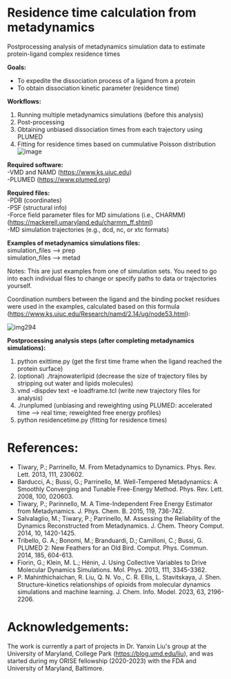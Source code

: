# Residence time calculation from metadynamics
Postprocessing analysis of metadynamics simulation data to estimate protein-ligand complex residence times

**Goals:**
- To expedite the dissociation process of a ligand from a protein <br/>
- To obtain dissociation kinetic parameter (residence time)

**Workflows:** 
1) Running multiple metadynamics simulations (before this analysis)
2) Post-processing
3) Obtaining unbiased dissociation times from each trajectory using PLUMED
4) Fitting for residence times based on cummulative Poisson distribution
![image](https://github.com/user-attachments/assets/6f49dc90-0724-4b89-8af9-bff4d7a4e0c5)


**Required software:** <br/>
-VMD and NAMD (https://www.ks.uiuc.edu) <br/>
-PLUMED (https://www.plumed.org)

**Required files:** <br/>
-PDB (coordinates) <br/>
-PSF (structural info) <br/>
-Force field parameter files for MD simulations (i.e., CHARMM) (https://mackerell.umaryland.edu/charmm_ff.shtml) <br/>
-MD simulation trajectories (e.g., dcd, nc, or xtc formats)

**Examples of metadynamics simulations files:** <br/>
simulation_files --> prep <br/>
simulation_files --> metad

Notes: This are just examples from one of simulation sets. You need to go into each individual files to change or specify paths to data or trajectories yourself.

Coordination numbers between the ligand and the binding pocket residues were used in the examples, calculated based on this formula (https://www.ks.uiuc.edu/Research/namd/2.14/ug/node53.html):

![img294](https://github.com/user-attachments/assets/5b90ef88-613f-493e-911a-bebaf26af288)

**Postprocessing analysis steps (after completing metadynamics simulations):**
1) python exittime.py (get the first time frame when the ligand reached the protein surface)
2) (optional) ./trajnowaterlipid (decrease the size of trajectory files by stripping out water and lipids molecules)
3) vmd -dispdev text -e loadframe.tcl (write new trajectory files for analysis)
4) ./runplumed (unbiasing and reweighting using PLUMED: accelerated time --> real time; reweighted free energy profiles)
5) python residencetime.py (fitting for residence times)

# References:
- Tiwary, P.; Parrinello, M. From Metadynamics to Dynamics. Phys. Rev. Lett. 2013, 111, 230602.
- Barducci, A.; Bussi, G.; Parrinello, M. Well-Tempered Metadynamics: A Smoothly Converging and Tunable Free-Energy Method. Phys. Rev. Lett. 2008, 100, 020603.
- Tiwary, P.; Parinnello, M. A Time-Independent Free Energy Estimator from Metadynamics. J. Phys. Chem. B. 2015, 119, 736-742.
- Salvalaglio, M.; Tiwary, P.; Parrinello, M. Assessing the Reliability of the Dynamics Reconstructed from Metadynamics. J. Chem. Theory Comput. 2014, 10, 1420-1425.
- Tribello, G. A.; Bonomi, M.; Branduardi, D.; Camilloni, C.; Bussi, G. PLUMED 2: New Feathers for an Old Bird. Comput. Phys. Commun. 2014, 185, 604-613.
- Fiorin, G.; Klein, M. L.; Hénin, J. Using Collective Variables to Drive Molecular Dynamics Simulations. Mol. Phys. 2013, 111, 3345-3362.
- P. Mahinthichaichan, R. Liu, Q. N. Vo., C. R. Ellis, L. Stavitskaya, J. Shen. Structure-kinetics relationships of opioids from molecular dynamics simulations and machine learning. J. Chem. Info. Model. 2023, 63, 2196-2206.

# Acknowledgements: 
The work is currently a part of projects in Dr. Yanxin Liu's group at the University of Maryland, College Park (https://blog.umd.edu/liu), and was started during my ORISE fellowship (2020-2023) with the FDA and University of Maryland, Baltimore.
